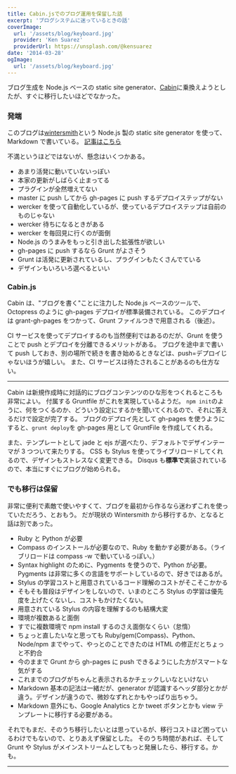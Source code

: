 ```yaml
---
title: Cabin.jsでのブログ運用を保留した話
excerpt: 'ブログシステムに迷っているときの話'
coverImage:
  url: '/assets/blog/keyboard.jpg'
  provider: 'Ken Suarez'
  providerUrl: https://unsplash.com/@kensuarez
date: '2014-03-28'
ogImage:
  url: '/assets/blog/keyboard.jpg'
---
```


ブログ生成を Node.js ベースの static site generator、[Cabin](http://www.cabinjs.com/)に乗換えようとしたが、すぐに移行したいほどでなかった。

<span class="more"></span>

### 発端

このブログは[wintersmith](http://wintersmith.io/)という Node.js 製の static site generator を使って、Markdown で書いている。
[記事はこちら](http://blog.anaguma.org/articles/2013-12-02/)

不満というほどではないが、懸念はいくつかある。

- あまり活発に動いていないっぽい
- 本家の更新がしばらく止まってる
- プラグインが全然増えてない
- master に push してから gh-pages に push するデプロイステップがない
- wercker を使って自動化しているが、使っているデプロイステップは自前のものじゃない
- wercker 待ちになるときがある
- wercker を毎回見に行くのが面倒
- Node.js のうまみをもっと引き出した拡張性が欲しい
- gh-pages に push するなら Grunt がよさそう
- Grunt は活発に更新されているし、プラグインもたくさんでている
- デザインもいろいろ選べるといい

### Cabin.js

Cabin は、"ブログを書く"ことに注力した Node.js ベースのツールで、Octopress のように gh-pages デプロイが標準装備されている。
このデプロイは grant-gh-pages をつかって、Grunt ファイルつきで用意される（後述）。

CI サービスを使ってデプロイするのも当然便利ではあるのだが、Grunt を使うことで push とデプロイを分離できるメリットがある。
ブログを途中まで書いて push しておき、別の場所で続きを書き始めるときなどは、push=デプロイじゃないほうが嬉しい。
また、CI サービスは待たされることがあるのも仕方ない。

---

Cabin は新規作成時に対話的にブログコンテンツのひな形をつくれるところも非常によい。
付属する Gruntfile がこれを実現しているようだ。
`npm init`のように、何をつくるのか、どういう設定にするかを聞いてくれるので、それに答えるだけで設定が完了する。
ブログのデプロイ先として gh-pages を使うようにすると、`grunt deploy`を gh-pages 用として GruntFile を作成してくれる。

また、テンプレートとして jade と ejs が選べたり、デフォルトでデザインテーマが 3 つついて来たりする。
CSS も Stylus を使ってライブリロードしてくれるので、デザインもストレスなく変更できる。
Disqus も**標準で**実装されているので、本当にすぐにブログが始められる。

### でも移行は保留

非常に便利で素敵で使いやすくて、ブログを最初から作るなら迷わずこれを使っていただろう、とおもう。
だが現状の Wintersmith から移行するか、となると話は別であった。

- Ruby と Python が必要
- Compass のインストールが必要なので、Ruby を動かす必要がある。（ライブリロードは compass -w で動いているっぽい。）
- Syntax highlight のために、Pygments を使うので、Python が必要。Pygments は非常に多くの言語をサポートしているので、好きではあるが。
- Stylus の学習コストと用意されているコード理解のコストがそこそこかかる
- そもそも普段はデザインをしないので、いまのところ Stylus の学習は優先度を上げたくないし、コストもかけたくない。
- 用意されている Stylus の内容を理解するのも結構大変
- 環境が複数あると面倒
- すでに複数環境で npm install するのさえ面倒なくらい（怠惰）
- ちょっと直したいなと思っても Ruby/gem(Compass)、Python、Node/npm までやって、やっとのことできたのは HTML の修正だとちょっと不釣合
- 今のままで Grunt から gh-pages に push できるようにした方がスマートな気がする
- これまでのブログがちゃんと表示されるかチェックしいなといけない
- Markdown 基本の記法は一緒だが、generator が認識するヘッダ部分とかが違う。デザインが違うので、微妙なずれとかもやっぱり出ちゃう。
- Markdown 意外にも、Google Analytics とか tweet ボタンとかも view テンプレートに移行する必要がある。

それでもまだ、そのうち移行したいとは思っているが、移行コストほど困っているわけでもないので、とりあえず保留とした。
そのうち時間があれば、そして Grunt や Stylus がメインストリームとしてもっと発展したら、移行する。かも。

---
